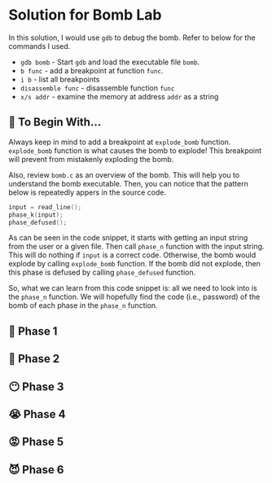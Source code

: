 # Solution for Bomb Lab

In this solution, I would use `gdb` to debug the bomb. Refer to below for the commands I used. 

- `gdb bomb` -  Start `gdb` and load the executable file `bomb`.
- `b func` - add a breakpoint at function `func`.
- `i b` - list all breakpoints
- `disassemble func` - disassemble function `func`
- `x/s addr` - examine the memory at address `addr` as a string

## 🏁 To Begin With...

Always keep in mind to add a breakpoint at `explode_bomb` function. `explode_bomb` function is what causes the bomb to explode! This breakpoint will prevent from mistakenly exploding the bomb. 

Also, review `bomb.c` as an overview of the bomb. This will help you to understand the bomb executable. Then, you can notice that the pattern below is repeatedly appers in the source code. 

```c++
input = read_line();
phase_k(input);
phase_defused();
```

As can be seen in the code snippet, it starts with getting an input string from the user or a given file. Then call `phase_n` function with the input string. This will do nothing if `input` is a correct code. Otherwise, the bomb would explode by calling `explode_bomb` function. If the bomb did not explode, then this phase is defused by calling `phase_defused` function. 

So, what we can learn from this code snippet is: all we need to look into is the `phase_n` function. We will hopefully find the code (i.e., password) of the bomb of each phase in the `phase_n` function. 

## 🥱 Phase 1

## 🙂 Phase 2

## 😶 Phase 3

## 😭 Phase 4

## 😡 Phase 5

## 😈 Phase 6
